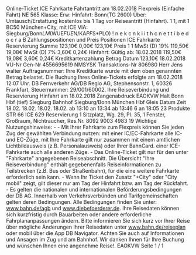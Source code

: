 Online-Ticket ICE Fahrkarte Fahrtantritt am 18.02.2018 Flexpreis (Einfache Fahrt) NE 565 Klasse: Erw: Hinfahrt: Bonn(TG 2600) Über: Umtausch/Erstattung kostenlos bis 1 Tag vor Reiseantritt (Hinfahrt). 1 1, mit 1 BC50 München+City, mit ICE VIA: Siegburg/Bonn*LM*(WUE*FUE*N/KA*PF*S*PLO) ! n e k c n k i i t h c n e t t i b e d o c r a B Zahlungspositionen und Preis Positionen ICE Fahrkarte Reservierung Summe 123,10€ 0,00€ 123,10€ Preis 1 1 MwSt (D) 19% 119,50€ 19,08€ MwSt (D) 7% 3,60€ 0,24€ Hinfahrt: Gültig ab: 18.02.2018 119,50€ 19,08€ 3,60€ 0,24€ Kreditkartenzahlung Betrag Datum 123,10€ 18.02.2018 VU-Nr Gen-Nr 4556695619 NMSYSK Transaktions-Nr 806980 Herr Jens walter Auftragsnummer: Ihre Kreditkarte wurde mit dem oben genannten Betrag belastet. Die Buchung Ihres Online-Tickets erfolgte am 18.02.2018 12:07 Uhr. DB Fernverkehr AG/DB Regio AG, Stephensonstr. 1, 60326 Frankfurt, Steuernummer: 29/001/60002. Ihre Reiseverbindung und Reservierung Hinfahrt am 18.02.2018 Zangenabdruck EAOKVW Halt Bonn Hbf (tief) Siegburg Bahnhof Siegburg/Bonn München Hbf Gleis Datum Zeit 18.02. 18.02. 18.02. 18.02. ab 13:10 an 13:34 ab 13:46 6 an 18:05 23 Produkte STR 66 ICE 629 Reservierung 1 Sitzplatz, Wg. 29, Pl. 35, 1 Fenster, Großraum, Nichtraucher, Res.Nr. 8092 9003 4983 19 Wichtige Nutzungshinweise: - - Mit Ihrer Fahrkarte zum Flexpreis können Sie jeden Zug der gewählten Verbindung nutzen: mit einer IC/EC-Fahrkarte alle IC- und EC-Züge, mit Ihre Fahrkarte gilt nur zusammen mit einem amtlichen Lichtbildausweis (z.B. Personalausweis) oder Ihrer BahnCard. einer ICE-Fahrkarte auch alle anderen Züge. - Das Online-Ticket gilt nur für den unter "Fahrkarte" angegebenen Reiseabschnitt. Die Übersicht "Ihre Reiseverbindung" enthält gegebenenfalls Reiseinformationen zu Teilstrecken (z.B. Bus oder Straßenbahn), für die eine weitere Fahrkarte erforderlich sein kann. - Wenn Ihr Ticket den Zusatz "+City" oder "City mobil" zeigt, gilt dieser nur am Tag der Hinfahrt bzw. am Tag der Rückfahrt. - Es gelten die nationalen und internationalen Beförderungsbedingungen der DB AG. Innerhalb von Verkehrsverbünden und Tarifgemeinschaften gelten deren Bedingungen. Alle Bedingungen finden Sie unter: www.bahn.de/agb und www.diebefoerderer.de. Ihre Reisedaten können sich kurzfristig durch Bauarbeiten oder andere erforderliche Fahrplananpassungen ändern. Bitte informieren Sie sich kurz vor Ihrer Reise über mögliche Änderungen Ihrer Reisedaten unter www.bahn.de/reiseplan oder mobil über die App DB Navigator. Achten Sie auch auf Informationen und Ansagen im Zug und am Bahnhof. Wir danken Ihnen für Ihre Buchung und wünschen Ihnen eine angenehme Reise!. EAOKVW Seite 1 / 1